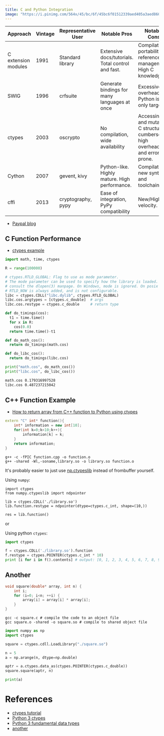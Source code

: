 ```yaml
---
title: C and Python Integration
image: "https://i.pinimg.com/564x/45/bc/6f/45bc6f01512339aed405a3aed860d0e8.jpg"
---
```


| Approach	          | Vintage |	Representative User	| Notable Pros                                          | Notable Cons |
|---------------------|---------|---------------------|-------------------------------------------------------|--------------|
| C extension modules |	1991    | Standard library    |	Extensive docs/tutorials. Total control and fast.     |	Compilation, portability, reference management. High C knowledge. |
| SWIG                | 1996    | crfsuite	          | Generate bindings for many languages at once          | Excessive overhead if Python is the only target. |
| ctypes              | 2003    | oscrypto            | No compilation, wide availability                     | Accessing and mutating C structures cumbersome, high overhead, and error prone. |
| Cython              | 2007    | gevent, kivy        | Python-like. Highly mature. High performance.	        | Compilation, new syntax and toolchain. |
| cffi                | 2013    | cryptography, pypy  | Ease of integration, PyPy compatibility               | New/High-velocity. |

- [Paypal blog](https://www.paypal-engineering.com/2016/09/22/python-by-the-c-side/)

## C Function Performance

- [ctypes example](http://www.dalkescientific.com/writings/NBN/c_extensions.html)

```python
import math, time, ctypes

R = range(100000)

# ctypes.RTLD_GLOBAL: Flag to use as mode parameter.
# The mode parameter can be used to specify how the library is loaded. For details,
# consult the dlopen(3) manpage. On Windows, mode is ignored. On posix systems,
# RTLD_NOW is always added, and is not configurable.
libc = ctypes.CDLL("libc.dylib", ctypes.RTLD_GLOBAL)
libc.cos.argtypes = [ctypes.c_double]  # args
libc.cos.restype = ctypes.c_double     # return type

def do_timings(cos):
  t1 = time.time()
  for x in R:
    cos(0.0)
  return time.time()-t1

def do_math_cos():
  return do_timings(math.cos)

def do_libc_cos():
  return do_timings(libc.cos)

print("math.cos", do_math_cos())
print("libc.cos", do_libc_cos())
```

```bash
math.cos 0.179316997528
libc.cos 0.487237215042
```

## C++ Function Example

- [How to return array from C++ function to Python using ctypes](https://stackoverflow.com/questions/14887378/how-to-return-array-from-c-function-to-python-using-ctypes)

```cpp
extern "C" int* function(){
    int* information = new int[10];
    for(int k=0;k<10;k++){
        information[k] = k;
    }
    return information;
}
```

```
g++ -c -fPIC function.cpp -o function.o
g++ -shared -Wl,-soname,library.so -o library.so function.o
```

It's probably easier to just use [np.ctypeslib](https://docs.scipy.org/doc/numpy/reference/routines.ctypeslib.html) instead of frombuffer yourself.

Using `numpy`:

```pytyhon
import ctypes
from numpy.ctypeslib import ndpointer

lib = ctypes.CDLL('./library.so')
lib.function.restype = ndpointer(dtype=ctypes.c_int, shape=(10,))

res = lib.function()
```

or

Using python `ctypes`:

```python
import ctypes

f = ctypes.CDLL('./library.so').function
f.restype = ctypes.POINTER(ctypes.c_int * 10)
print [i for i in f().contents] # output: [0, 1, 2, 3, 4, 5, 6, 7, 8, 9]
```

## Another

```cpp
void square(double* array, int n) {
    int i;
    for (i=0; i<n; ++i) {
        array[i] = array[i] * array[i];
    }
}
```

```
gcc -c square.c # compile the code to an object file
gcc square.o -shared -o square.so # compile to shared object file
```

```python
import numpy as np
import ctypes

square = ctypes.cdll.LoadLibrary("./square.so")

n = 5
a = np.arange(n, dtype=np.double)

aptr = a.ctypes.data_as(ctypes.POINTER(ctypes.c_double))
square.square(aptr, n)

print(a)
```

# References

- [ctypes tutorial](https://pgi-jcns.fz-juelich.de/portal/pages/using-c-from-python.html)
- [Python 3 ctypes](https://docs.python.org/3/library/ctypes.html)
- [Python 3 fundamental data types](https://docs.python.org/3/library/ctypes.html#fundamental-data-types)
- [another](http://intermediate-and-advanced-software-carpentry.readthedocs.io/en/latest/c++-wrapping.html)
